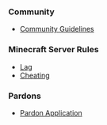 ### Community
* [Community Guidelines](community)

### Minecraft Server Rules
* [Lag](lag)
* [Cheating](cheating)

### Pardons
* [Pardon Application](https://pardon.hoobs.live/)
